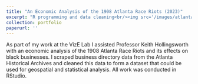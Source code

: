 ```yaml
---
title: "An Economic Analysis of the 1908 Atlanta Race Riots (2023)"
excerpt: "R programming and data cleaning<br/><img src='/images/atlanta_code_ss.png'>"
collection: portfolio
paperurl: ''
---
```


As part of my work at the VizE Lab I assisted Professor Keith Hollingsworth with an economic analysis of the 1908 Atlanta Race Riots and its effects on black businesses. I scraped business directory data from the Atlanta Historical Archives and cleaned this data to form a dataset that could be used for geospatial and statistical analysis. All work was conducted in RStudio.  

